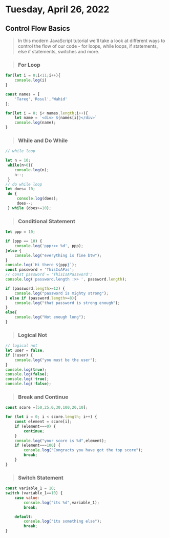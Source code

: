 # Tuesday, April 26, 2022
##  Control Flow Basics
> In this modern JavaScript tutorial we'll take a look at different ways to control the flow of our code - for loops, while loops, if statements, else if statements, switches and more.

> ### For Loop
```js
for(let i = 0;i<11;i++){
    console.log(i)
}

const names = [
    'Tareq','Rosul','Wahid'
];

for(let i = 0; i< names.length;i++){
    let name = `<div> ${names[i]}</div>`
    console.log(name);
}
```

> ### While and Do While
```js
// while loop

let n = 10;
 while(n>0){
    console.log(n);
    n--;
 }
// do while loop
let does= 10;
 do {
     console.log(does);
     does--;
 } while (does>=10);

```

> ### Conditional Statement 
```js
let ppp = 10;

if (ppp == 10) {
    console.log('ppp:>> %d', ppp);
}else {
    console.log("everything is fine btw");
}
console.log(`Hi there ${ppp}`);
const password = 'ThisIsAPas';
// const password = 'ThisIsAPassword';
console.log('password.length :>> ', password.length);

if (password.length>=12) {
    console.log("password is mighty strong");
} else if (password.length>=8){
    console.log("that password is strong enough");
}
else{
    console.log("Not enough long");
}
```

> ### Logical Not
```js
// logical not 
let user = false;
if (!user) {
    console.log("you must be the user");
}
console.log(true);
console.log(false);
console.log(!true);
console.log(!false);
```

> ### Break and Continue
```js
const score =[50,25,0,30,100,20,10];

for (let i = 0; i < score.length; i++) {
    const element = score[i];
    if (element===0) {
        continue;
    }
    console.log("your score is %d",element);
    if (element===100) {
        console.log("Congracts you have got the top score");
        break;
    }
}

```
> ### Switch Statement 
```js
const variable_1 = 10;
switch (variable_1==10) {
    case value:
        console.log("its %d",variable_1);
        break;

    default:
        console.log("its something else");
        break;
}
```